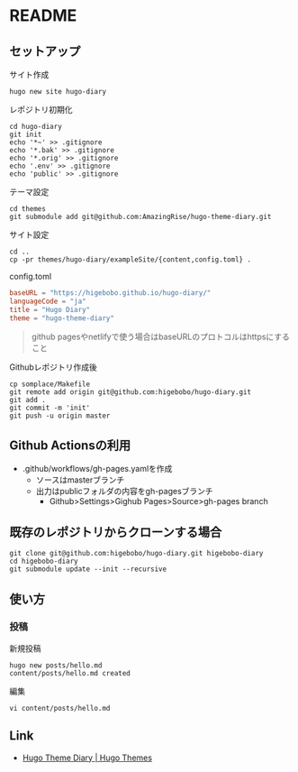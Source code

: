 # README

## セットアップ

サイト作成

```shell
hugo new site hugo-diary
```

レポジトリ初期化

```shell
cd hugo-diary
git init
echo '*~' >> .gitignore
echo '*.bak' >> .gitignore
echo '*.orig' >> .gitignore
echo '.env' >> .gitignore
echo 'public' >> .gitignore
```

テーマ設定

```shell
cd themes 
git submodule add git@github.com:AmazingRise/hugo-theme-diary.git
```

サイト設定

```shell
cd ..
cp -pr themes/hugo-diary/exampleSite/{content,config.toml} .
```

config.toml

```toml
baseURL = "https://higebobo.github.io/hugo-diary/"
languageCode = "ja"
title = "Hugo Diary"
theme = "hugo-theme-diary"
```

> github pagesやnetlifyで使う場合はbaseURLのプロトコルはhttpsにすること

Githubレポジトリ作成後

```shell
cp somplace/Makefile
git remote add origin git@github.com:higebobo/hugo-diary.git
git add .
git commit -m 'init'
git push -u origin master
```

## Github Actionsの利用

* .github/workflows/gh-pages.yamlを作成
    * ソースはmasterブランチ
    * 出力はpublicフォルダの内容をgh-pagesブランチ
        * Github>Settings>Gighub Pages>Source>gh-pages branch

## 既存のレポジトリからクローンする場合

```shell
git clone git@github.com:higebobo/hugo-diary.git higebobo-diary
cd higebobo-diary
git submodule update --init --recursive
```

## 使い方

### 投稿

新規投稿

```shell
hugo new posts/hello.md
content/posts/hello.md created
```

編集

```shell
vi content/posts/hello.md
```

## Link

* [Hugo Theme Diary \| Hugo Themes](https://themes.gohugo.io/hugo-theme-diary/)
